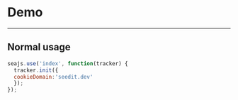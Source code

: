 # Demo

---

## Normal usage

````javascript
seajs.use('index', function(tracker) {
  tracker.init({
  cookieDomain:'seedit.dev'
  });
});
````

